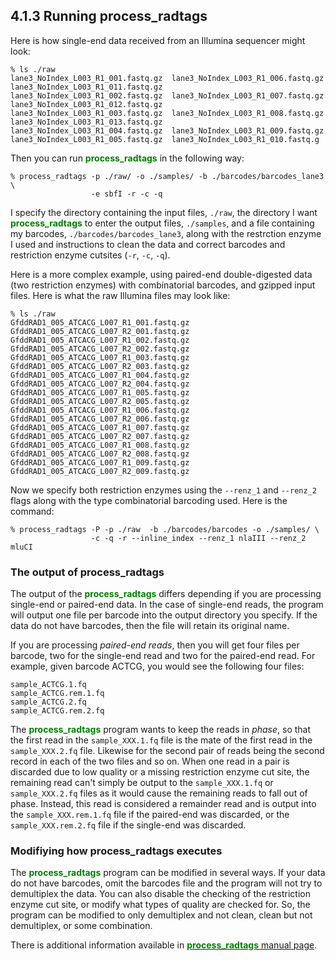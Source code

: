 ﻿## 4.1.3 Running process_radtags

Here is how  single-end data received from an Illumina sequencer might look:

```
% ls ./raw
lane3_NoIndex_L003_R1_001.fastq.gz  lane3_NoIndex_L003_R1_006.fastq.gz  lane3_NoIndex_L003_R1_011.fastq.gz
lane3_NoIndex_L003_R1_002.fastq.gz  lane3_NoIndex_L003_R1_007.fastq.gz  lane3_NoIndex_L003_R1_012.fastq.gz
lane3_NoIndex_L003_R1_003.fastq.gz  lane3_NoIndex_L003_R1_008.fastq.gz  lane3_NoIndex_L003_R1_013.fastq.gz
lane3_NoIndex_L003_R1_004.fastq.gz  lane3_NoIndex_L003_R1_009.fastq.gz
lane3_NoIndex_L003_R1_005.fastq.gz  lane3_NoIndex_L003_R1_010.fastq.g
```
Then you can run <span style="color:green"> **process_radtags** </span> in the following way:
```
% process_radtags -p ./raw/ -o ./samples/ -b ./barcodes/barcodes_lane3 \
                  -e sbfI -r -c -q
```
I specify the directory containing the input files, `./raw`, the directory I want <span style="color:green"> **process_radtags** </span> to enter the output files, `./samples`, and a file containing my barcodes, `./barcodes/barcodes_lane3`, along with the restrction enzyme I used and instructions to clean the data and correct barcodes and restriction enzyme cutsites (`-r`, `-c`, `-q`).

Here is a more complex example, using paired-end double-digested data (two restriction enzymes) with combinatorial barcodes, and gzipped input files. Here is what the raw Illumina files may look like:
```
% ls ./raw
GfddRAD1_005_ATCACG_L007_R1_001.fastq.gz  GfddRAD1_005_ATCACG_L007_R2_001.fastq.gz
GfddRAD1_005_ATCACG_L007_R1_002.fastq.gz  GfddRAD1_005_ATCACG_L007_R2_002.fastq.gz
GfddRAD1_005_ATCACG_L007_R1_003.fastq.gz  GfddRAD1_005_ATCACG_L007_R2_003.fastq.gz
GfddRAD1_005_ATCACG_L007_R1_004.fastq.gz  GfddRAD1_005_ATCACG_L007_R2_004.fastq.gz
GfddRAD1_005_ATCACG_L007_R1_005.fastq.gz  GfddRAD1_005_ATCACG_L007_R2_005.fastq.gz
GfddRAD1_005_ATCACG_L007_R1_006.fastq.gz  GfddRAD1_005_ATCACG_L007_R2_006.fastq.gz
GfddRAD1_005_ATCACG_L007_R1_007.fastq.gz  GfddRAD1_005_ATCACG_L007_R2_007.fastq.gz
GfddRAD1_005_ATCACG_L007_R1_008.fastq.gz  GfddRAD1_005_ATCACG_L007_R2_008.fastq.gz
GfddRAD1_005_ATCACG_L007_R1_009.fastq.gz  GfddRAD1_005_ATCACG_L007_R2_009.fastq.gz
```
Now we specify both restriction enzymes using the `--renz_1` and `--renz_2` flags along with the type combinatorial barcoding used. Here is the command:
```
% process_radtags -P -p ./raw  -b ./barcodes/barcodes -o ./samples/ \
                  -c -q -r --inline_index --renz_1 nlaIII --renz_2 mluCI
```
### The output of process_radtags
The output of the <span style="color:green"> **process_radtags** </span> differs depending if you are processing single-end or paired-end data. In the case of single-end reads, the program will output one file per barcode into the output directory you specify. If the data do not have barcodes, then the file will retain its original name.

If you are processing *paired-end reads*, then you will get four files per barcode, two for the single-end read and two for the paired-end read. For example, given barcode ACTCG, you would see the following four files:
```
sample_ACTCG.1.fq
sample_ACTCG.rem.1.fq
sample_ACTCG.2.fq
sample_ACTCG.rem.2.fq
```
The <span style="color:green"> **process_radtags** </span> program wants to keep the reads in *phase*, so that the first read in the `sample_XXX.1.fq` file is the mate of the first read in the `sample_XXX.2.fq` file. Likewise for the second pair of reads being the second record in each of the two files and so on. When one read in a pair is discarded due to low quality or a missing restriction enzyme cut site, the remaining read can't simply be output to the `sample_XXX.1.fq` or `sample_XXX.2.fq` files as it would cause the remaining reads to fall out of phase. Instead, this read is considered a remainder read and is output into the `sample_XXX.rem.1.fq` file if the paired-end was discarded, or the `sample_XXX.rem.2.fq` file if the single-end was discarded.

### Modifiying how process_radtags executes
The <span style="color:green"> **process_radtags** </span> program can be modified in several ways. If your data do not have barcodes, omit the barcodes file and the program will not try to demultiplex the data. You can also disable the checking of the restriction enzyme cut site, or modify what types of quality are checked for. So, the program can be modified to only demultiplex and not clean, clean but not demultiplex, or some combination.

There is additional information available in [<span style="color:green"> **process_radtags** </span> manual page](http://catchenlab.life.illinois.edu/stacks/comp/process_radtags.php).



